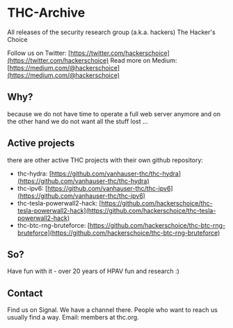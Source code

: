 # THC-Archive

All releases of the security research group (a.k.a. hackers) The Hacker's Choice

Follow us on Twitter: [https://twitter.com/hackerschoice](https://twitter.com/hackerschoice)
Read more on Medium: [https://medium.com/@hackerschoice](https://medium.com/@hackerschoice)


## Why?

because we do not have time to operate a full web server anymore and on the other hand we do not want all the stuff lost ...


## Active projects

there are other active THC projects with their own github repository:

 * thc-hydra: [https://github.com/vanhauser-thc/thc-hydra](https://github.com/vanhauser-thc/thc-hydra)
 * thc-ipv6: [https://github.com/vanhauser-thc/thc-ipv6](https://github.com/vanhauser-thc/thc-ipv6)
 * thc-tesla-powerwall2-hack: [https://github.com/hackerschoice/thc-tesla-powerwall2-hack](https://github.com/hackerschoice/thc-tesla-powerwall2-hack)
 * thc-btc-rng-bruteforce: [https://github.com/hackerschoice/thc-btc-rng-bruteforce](https://github.com/hackerschoice/thc-btc-rng-bruteforce)


## So?

Have fun with it - over 20 years of HPAV fun and research :)

## Contact

Find us on Signal. We have a channel there. People who want to reach us usually find a way.
Email: members at thc.org.
